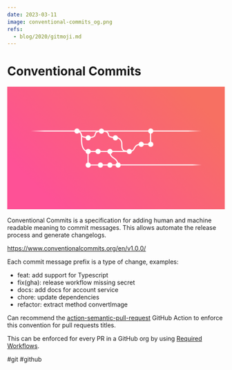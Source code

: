 ```yaml
---
date: 2023-03-11
image: conventional-commits_og.png
refs:
  - blog/2020/gitmoji.md
---
```


# Conventional Commits

![Conventional Commits](conventional-commits.png)

Conventional Commits is a specification for adding human and machine readable meaning to commit messages.
This allows automate the release process and generate changelogs.

https://www.conventionalcommits.org/en/v1.0.0/

Each commit message prefix is a type of change, examples:

* feat: add support for Typescript
* fix(gha): release workflow missing secret
* docs: add docs for account service
* chore: update dependencies
* refactor: extract method convertImage

Can recommend the [action-semantic-pull-request](https://github.com/amannn/action-semantic-pull-request)
GitHub Action to enforce this convention for pull requests titles.

This can be enforced for every PR in a GitHub org by using
[Required Workflows](https://docs.github.com/en/actions/using-workflows/required-workflows).

#git #github
